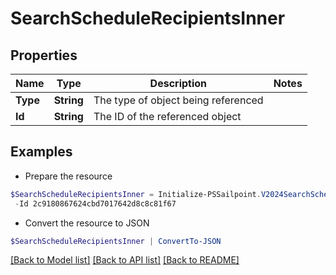 # SearchScheduleRecipientsInner
## Properties

Name | Type | Description | Notes
------------ | ------------- | ------------- | -------------
**Type** | **String** | The type of object being referenced | 
**Id** | **String** | The ID of the referenced object | 

## Examples

- Prepare the resource
```powershell
$SearchScheduleRecipientsInner = Initialize-PSSailpoint.V2024SearchScheduleRecipientsInner  -Type IDENTITY `
 -Id 2c9180867624cbd7017642d8c8c81f67
```

- Convert the resource to JSON
```powershell
$SearchScheduleRecipientsInner | ConvertTo-JSON
```

[[Back to Model list]](../README.md#documentation-for-models) [[Back to API list]](../README.md#documentation-for-api-endpoints) [[Back to README]](../README.md)


